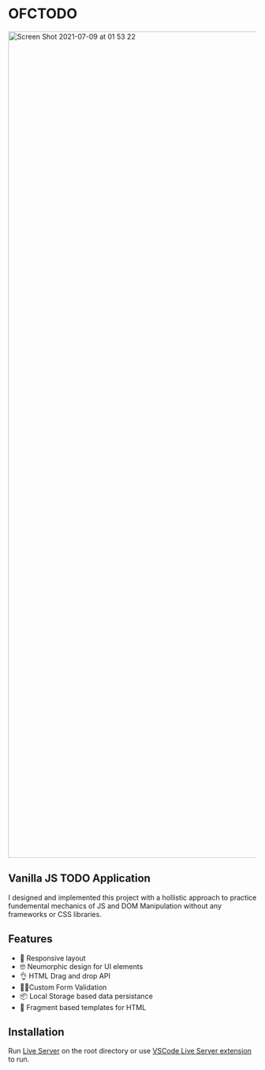 # OFCTODO

<img width="1677" alt="Screen Shot 2021-07-09 at 01 53 22" src="https://user-images.githubusercontent.com/26392038/125000310-cb733100-e058-11eb-8531-59b99406b61a.png">



## Vanilla JS TODO Application

I designed and implemented this project with a hollistic approach to practice fundemental mechanics of JS and DOM Manipulation without any frameworks or CSS libraries.

## Features

- 📱 Responsive layout 
- 🤓 Neumorphic design for UI elements 
- 👌 HTML Drag and drop API
- 👮‍♀️Custom Form Validation
- 📦 Local Storage based data persistance
- 🧩 Fragment based templates for HTML

## Installation

Run [Live Server](https://www.npmjs.com/package/live-server) on the root directory or use [VSCode Live Server extension](https://marketplace.visualstudio.com/items?itemName=ritwickdey.LiveServer) to run.
